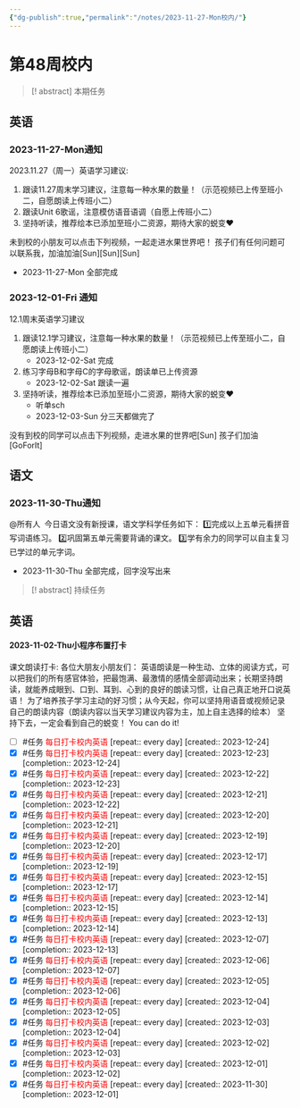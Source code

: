 ```yaml
---
{"dg-publish":true,"permalink":"/notes/2023-11-27-Mon校内/"}
---
```



# 第48周校内
> [! abstract] 本期任务
## 英语
### 2023-11-27-Mon通知
2023.11.27（周一）英语学习建议:
1. 跟读11.27周末学习建议，注意每一种水果的数量！（示范视频已上传至班小二，自愿朗读上传班小二）
1. 跟读Unit 6歌谣，注意模仿语音语调（自愿上传班小二）
2. 坚持听读，推荐绘本已添加至班小二资源，期待大家的蜕变❤️

未到校的小朋友可以点击下列视频，一起走进水果世界吧！
孩子们有任何问题可以联系我，加油加油[Sun][Sun][Sun]
- 2023-11-27-Mon 全部完成
### 2023-12-01-Fri 通知
12.1周末英语学习建议
1. 跟读12.1学习建议，注意每一种水果的数量！（示范视频已上传至班小二，自愿朗读上传班小二）
	- 2023-12-02-Sat 完成
1. 练习字母B和字母C的字母歌谣，朗读单已上传资源
	- 2023-12-02-Sat 跟读一遍
2.  坚持听读，推荐绘本已添加至班小二资源，期待大家的蜕变❤
	- 听单sch
	- 2023-12-03-Sun 分三天都做完了

没有到校的同学可以点击下列视频，走进水果的世界吧[Sun]
孩子们加油[GoForIt]
## 语文
### 2023-11-30-Thu通知
@所有人 
今日语文没有新授课，语文学科学任务如下：
1️⃣完成以上五单元看拼音写词语练习。
2️⃣巩固第五单元需要背诵的课文。
3️⃣学有余力的同学可以自主复习已学过的单元字词。
- 2023-11-30-Thu 全部完成，回字没写出来

> [! abstract] 持续任务
## 英语

<div class="transclusion internal-embed is-loaded"><div class="markdown-embed">



#### 2023-11-02-Thu小程序布置打卡


课文朗读打卡:
各位大朋友小朋友们：
      英语朗读是一种生动、立体的阅读方式，可以把我们的所有感官体验，把最饱满、最激情的感情全部调动出来；长期坚持朗读，就能养成眼到、口到、耳到、心到的良好的朗读习惯，让自己真正地开口说英语！
为了培养孩子学习主动的好习惯；从今天起，你可以坚持用语音或视频记录自己的朗读内容（朗读内容以当天学习建议内容为主，加上自主选择的绘本）
坚持下去，一定会看到自己的蜕变！
You can do it! 
- [ ] #任务 <font color=red>每日打卡校内英语</font>  [repeat:: every day]  [created:: 2023-12-24]
- [x] #任务 <font color=red>每日打卡校内英语</font>  [repeat:: every day]  [created:: 2023-12-23]  [completion:: 2023-12-24]
- [x] #任务 <font color=red>每日打卡校内英语</font>  [repeat:: every day]  [created:: 2023-12-22]  [completion:: 2023-12-23]
- [x] #任务 <font color=red>每日打卡校内英语</font>  [repeat:: every day]  [created:: 2023-12-21]  [completion:: 2023-12-22]
- [x] #任务 <font color=red>每日打卡校内英语</font>  [repeat:: every day]  [created:: 2023-12-20]  [completion:: 2023-12-21]
- [x] #任务 <font color=red>每日打卡校内英语</font>  [repeat:: every day]  [created:: 2023-12-19]  [completion:: 2023-12-20]
- [x] #任务 <font color=red>每日打卡校内英语</font>  [repeat:: every day]  [created:: 2023-12-17]  [completion:: 2023-12-19]
- [x] #任务 <font color=red>每日打卡校内英语</font>  [repeat:: every day]  [created:: 2023-12-15]  [completion:: 2023-12-17]
- [x] #任务 <font color=red>每日打卡校内英语</font>  [repeat:: every day]  [created:: 2023-12-14]  [completion:: 2023-12-15]
- [x] #任务 <font color=red>每日打卡校内英语</font>  [repeat:: every day]  [created:: 2023-12-13]  [completion:: 2023-12-14]
- [x] #任务 <font color=red>每日打卡校内英语</font>  [repeat:: every day]  [created:: 2023-12-07]  [completion:: 2023-12-13]
- [x] #任务 <font color=red>每日打卡校内英语</font>  [repeat:: every day]  [created:: 2023-12-06]  [completion:: 2023-12-07]
- [x] #任务 <font color=red>每日打卡校内英语</font>  [repeat:: every day]  [created:: 2023-12-05]  [completion:: 2023-12-06]
- [x] #任务 <font color=red>每日打卡校内英语</font>  [repeat:: every day]  [created:: 2023-12-04]  [completion:: 2023-12-05]
- [x] #任务 <font color=red>每日打卡校内英语</font>  [repeat:: every day]  [created:: 2023-12-03]  [completion:: 2023-12-04]
- [x] #任务 <font color=red>每日打卡校内英语</font>  [repeat:: every day]  [created:: 2023-12-02]  [completion:: 2023-12-03]
- [x] #任务 <font color=red>每日打卡校内英语</font>  [repeat:: every day]  [created:: 2023-12-01]  [completion:: 2023-12-02]
- [x] #任务 <font color=red>每日打卡校内英语</font>  [repeat:: every day]  [created:: 2023-11-30]  [completion:: 2023-12-01]

</div></div>

